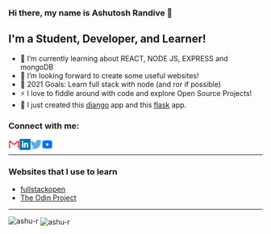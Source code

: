 <!--
**Ashu-r/Ashu-r** is a ✨ _special_ ✨ repository because its `README.md` (this file) appears on your GitHub profile.-->

### Hi there, my name is  Ashutosh Randive  👋

## I'm a Student, Developer, and Learner!
<!--
- 🔭 I’m currently working on a [VS Code Course][website]! -->
- 🌱 I’m currently learning about REACT, NODE JS, EXPRESS and mongoDB
- 👯 I’m looking forward to create some useful websites!
- 🥅 2021 Goals: Learn full stack with node (and ror if possible)
- ⚡ I love to fiddle around with code and explore Open Source Projects!
- 📱 I just created this [django] app and this [flask] app.



### Connect with me:


[<img align="left" alt="Gmail" width="22px" src="static/icons/gmail.svg" />][gmail]
[<img align="left" alt="codeSTACKr | LinkedIn" width="22px" src="static/icons/linkedin-blue.svg" />][linkedin]
[<img align="left" alt="codeSTACKr | Twitter" width="22px" src="static/icons/twitter-blue.svg" />][twitter]
[<img align="left" alt="codeSTACKr | YouTube" width="22px" src="static/icons/youtube-blue.svg" />][youtube]

<br />

---

### Websites that I use to learn
- [fullstackopen](https://fullstackopen.com/en/)
- [The Odin Project](https://theodinproject.com/)


---


[twitter]: https://twitter.com/_ashyou
[youtube]: https://www.youtube.com/channel/UCnGdfBZeCz2TN6Ghc-X-c1w
[linkedin]: https://www.linkedin.com/in/ashutosh-randive-18923578/
[flask]: https://phone-genie.herokuapp.com
[django]: https://ashtronaut.pythonanywhere.com/
[gmail]:mailto:randiveashutosh@gmail.com


  
  
<p><img align="left" src="https://github-readme-stats.vercel.app/api/top-langs?username=ashu-r&show_icons=true&theme=dracula&locale=en&layout=compact" alt="ashu-r" /></p>

  
  
<p>&nbsp;<img align="center" src="https://github-readme-stats.vercel.app/api?username=ashu-r&show_icons=true&locale=en" alt="ashu-r" /></p>

